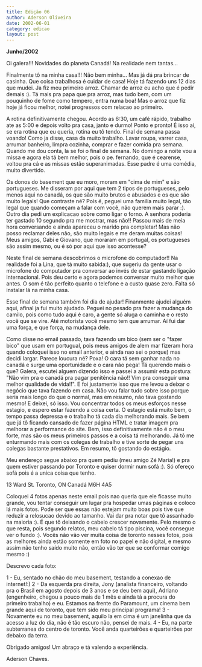 ```yaml
---
title: Edição 06
author: Aderson Oliveira
date: 2002-06-01
category: edicao
layout: post
---
```


**Junho/2002**

Oi galera!!! Novidades do planeta Canadá! Na realidade nem tantas...

Finalmente tô na minha casa!!! Não bem minha... Mas já dá pra brincar de casinha. Que coisa trabalhosa é cuidar de casa! Hoje tá fazendo uns 12 dias que mudei. Ja fiz meu primeiro arroz. Chamar de arroz eu acho que é pedir demais :). Tá mais pra papa que pra arroz, mas tudo bem, com um pouquinho de fome como tempero, entra numa boa! Mas o arroz que fiz hoje já ficou melhor, notei progressos com relacao ao primeiro.

A rotina definitivamente chegou. Acordo as 6:30, um café rápido, trabalho ate as 5:00 e depois volto pra casa, janto e durmo! Ponto e pronto! É isso aí, se era rotina que eu queria, rotina eu tô tendo. Final de semana passa voando! Como ja disse, casa da muito trabalho. Lavar roupa, varrer casa, arrumar banheiro, limpra cozinha, comprar e fazer comida pra semana. Quando me dou conta, la se foi o final de semana. No domingo a noite vou a missa e agora ela tá bem melhor, pois o pe. fernando, que é cearense, voltou pra cá e as missas estão superanimadas. Esse padre é uma comédia, muito divertido.

Os donos do basement que eu moro, moram em "cima de mim" e são portugueses. Me disseram por aqui que tem 2 tipos de portugueses, pelo menos aqui no canadá, os que são muito brutos e abusados e os que são muito legais! Que contraste né? Pois é, peguei uma familia muito legal, tão legal que quando começam a falar com você, não querem mais parar :). Outro dia pedi um explicacao sobre como ligar o forno. A senhora poderia ter gastado 10 segundo pra me mostrar, mas não!! Passou mais de meia hora conversando e ainda apareceu o marido pra completar! Mas não posso reclamar deles não, são muito legais e me deram muitas coisas! Meus amigos, Gabi e Giovano, que moraram em portugal, os portugueses são assim mesmo, ou é só por aqui que isso acontesse?

Neste final de semana descobrimos o microfone do computador!! Na realidade foi a Lina, que tá muito sabida:), que sugeriu da gente usar o microfone do computador pra conversar ao invés de estar gastando ligação internacional. Pois deu certo e agora podemos conversar muito melhor que antes. O som é tão perfeito quanto o telefone e a custo quase zero. Falta só instalar lá na minha casa.

Esse final de semana também foi dia de ajudar! Finanmente ajudei alguém aqui, afinal ja fui muito ajudado. Peguei no pesado pra fazer a mudança do camilo, pois como tudo aqui é caro, a gente só aluga o caminha e o resto você que se vire. Até motorista você mesmo tem que arrumar. Aí fui dar uma força, e que força, na mudança dele.

Como disse no email passado, tava fazendo um bico (sem ser o "fazer bico" que usam em portugual, pois meus amigos de alem mar fizeram hora quando coloquei isso no email anterior, e ainda nao sei o porque) mas decidi largar. Parece loucura né? Poxa! O cara tá sem ganhar nada no canadá e surge uma oportunidade e o cara não pega! Tá querendo mais o que? Galera, escutei alguem dizendo isso e passei a assumir esta postura: "Não vim pra o canadá pra pagar penitência não!! Vim pra conseguir uma melhor qualidade de vida!!". E foi justamente isso que me levou a deixar o negócio que tava fazendo em casa. Não vou falar tudo sobre isso porque seria mais longo do que o normal, mas em resumo, não tava gostando mesmo! E deixei, só isso. Vou concentrar todos os meus esforços nesse estagio, e espero estar fazendo a coisa certa. O estagio está muito bem, o tempo passa depressa e o trabalho tá cada dia melhorando mais. Se bem que já tô ficando cansado de fazer página HTML e tratar imagem pra melhorar a performance do site. Bem, isso definitivamente não é o meu forte, mas são os meus primeiros passos e a coisa tá melhorando. Já tô me enturmando mais com os colegas de trabalho e tive sorte de pegar uns colegas bastante prestativos. Em resumo, tô gostando do estágio.

Meu endereço segue abaixo pra quem pediu (meu amigo Zé Maria!) e pra quem estiver passando por Toronto e quiser dormir num sofá :). Só ofereço sofá pois é a unica coisa que tenho.

13 Ward St.
Toronto, ON
Canadá
M6H 4A5

Coloquei 4 fotos apenas neste email pois nao queria que ele ficasse muito grande, vou tentar conseguir um lugar pra hospedar umas páginas e coloco lá mais fotos. Pode ser que essas não estejam muito boas pois tive que reduzir a relosucao devido ao tamanho. Vai dar pra notar que tô assanhado na maioria :). É que tô deixando o cabelo crescer novamente. Pelo mesmo o que resta, pois segundo relatos, meu cabelo tá tipo piscina, você consegue ver o fundo :). Vocês não vão ver muita coisa de toronto nesses fotos, pois as melhores ainda estão somente em foto no papel e não digital, e mesmo assim não tenho saído muito não, então vão ter que se conformar comigo mesmo :)

Descrevo cada foto:

1 - Eu, sentado no chão do meu basement, testando a conexao de internet!:)
2 - Da esquerda pra direita, Jony (analista financeiro, voltando pra o Brasil em agosto depois de 3 anos e se deu bem aqui), Adriano (engenheiro, chegou a pouco mais de 1 mês e ainda tá a procura do primeiro trabalho) e eu. Estamos na frente do Paramount, um cinema bem grande aqui de toronto, que tem sido meu principal programa!
3 - Novamente eu no meu basement, aquilo la em cima é um janelinha que da acesso a luz do dia, não é tão escuro não, pensei de mais.
4 - Eu, na parte subterranea do centro de toronto. Você anda quarteirões e quarteirões por debaixo da terra.

Obrigado amigos! Um abraço e tá valendo a experiência.

Aderson Chaves.